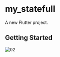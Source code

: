 # my_statefull

A new Flutter project.

## Getting Started

![02](https://user-images.githubusercontent.com/55942013/95650201-abc9cf00-0aff-11eb-8eed-993ca2931eca.jpg)
